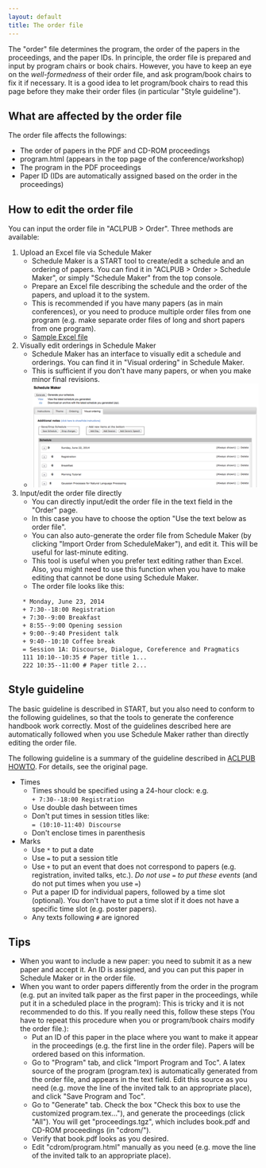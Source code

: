 ```yaml
---
layout: default
title: The order file
---
```


The "order" file determines the program, the order of the papers in
the proceedings, and the paper IDs.  In principle, the order file is
prepared and input by program chairs or book chairs.  However, you
have to keep an eye on the *well-formedness* of their order file, and
ask program/book chairs to fix it if necessary.  It is a good idea to
let program/book chairs to read this page before they make their order
files (in particular "Style guideline").

## What are affected by the order file

The order file affects the followings:

* The order of papers in the PDF and CD-ROM proceedings
* program.html (appears in the top page of the conference/workshop)
* The program in the PDF proceedings
* Paper ID (IDs are automatically assigned based on the order in the proceedings)

## How to edit the order file

You can input the order file in "ACLPUB > Order".  Three methods are available:

1. Upload an Excel file via Schedule Maker
    * Schedule Maker is a START tool to create/edit a schedule and an ordering of papers.  You can find it in "ACLPUB > Order > Schedule Maker", or simply "Schedule Maker" from the top console.
    * Prepare an Excel file describing the schedule and the order of the papers, and upload it to the system.
    * This is recommended if you have many papers (as in main conferences), or you need to produce multiple order files from one program (e.g. make separate order files of long and short papers from one program).
	* [Sample Excel file](schedulemaker2_example.xls)
2. Visually edit orderings in Schedule Maker
    * Schedule Maker has an interface to visually edit a schedule and orderings.  You can find it in "Visual ordering" in Schedule Maker.
    * This is sufficient if you don't have many papers, or when you make minor final revisions.
    * ![Screen shot](schedulemaker.png)
3. Input/edit the order file directly
    * You can directly input/edit the order file in the text field in the "Order" page.
    * In this case you have to choose the option "Use the text below as order file".
    * You can also auto-generate the order file from Schedule Maker (by clicking "Import Order from ScheduleMaker"), and edit it.  This will be useful for last-minute editing.
    * This tool is useful when you prefer text editing rather than Excel.  Also, you might need to use this function when you have to make editing that cannot be done using Schedule Maker.
    * The order file looks like this:

```
    * Monday, June 23, 2014
    + 7:30--18:00 Registration
    + 7:30--9:00 Breakfast
    + 8:55--9:00 Opening session
    + 9:00--9:40 President talk
    + 9:40--10:10 Coffee break
    = Session 1A: Discourse, Dialogue, Coreference and Pragmatics
    111 10:10--10:35 # Paper title 1...
    222 10:35--11:00 # Paper title 2...
```

## Style guideline

The basic guideline is described in START, but you also need to
conform to the following guidelines, so that the tools to generate the
conference handbook work correctly.  Most of the guidelines described
here are automatically followed when you use Schedule Maker rather
than directly editing the order file.

The following guideline is a summary of the guideline described in
[ACLPUB HOWTO](http://nlp.csie.ncnu.edu.tw/~shin/acl2010/publication/howto/aclpub/ACLPUB.START.2.htm).  For details, see the original page.

* Times
    * Times should be specified using a 24-hour clock: e.g.  
    `+ 7:30--18:00 Registration`
	* Use double dash between times
    * Don't put times in session titles like:  
    `= (10:10-11:40) Discourse`
    * Don't enclose times in parenthesis
* Marks
    * Use `*` to put a date
	* Use `=` to put a session title
	* Use `+` to put an event that does not correspond to papers
      (e.g. registration, invited talks, etc.).  *Do not use `=` to
      put these events* (and do not put times when you use `=`)
    * Put a paper ID for individual papers, followed by a time slot
      (optional).  You don't have to put a time slot if it does not
      have a specific time slot (e.g. poster papers).
	* Any texts following `#` are ignored

## Tips

* When you want to include a new paper: you need to submit it as a new
  paper and accept it.  An ID is assigned, and you can put this paper
  in Schedule Maker or in the order file.
* When you want to order papers differently from the order in the
  program (e.g. put an invited talk paper as the first paper in the
  proceedings, while put it in a scheduled place in the program): This
  is tricky and it is not recommended to do this.  If you really need
  this, follow these steps (You have to repeat this procedure when you
  or program/book chairs modify the order file.):
    * Put an ID of this paper in the place where you want to make it
      appear in the proceedings (e.g. the first line in the order
      file).  Papers will be ordered based on this information.
    * Go to "Program" tab, and click "Import Program and Toc".  A
      latex source of the program (program.tex) is automatically
      generated from the order file, and appears in the text field.
      Edit this source as you need (e.g. move the line of the invited
      talk to an appropriate place), and click "Save Program and Toc".
    * Go to "Generate" tab.  Check the box "Check this box to use the
      customized program.tex..."), and generate the proceedings (click
      "All").  You will get "proceedings.tgz", which includes book.pdf
      and CD-ROM proceedings (in "cdrom/").
    * Verify that book.pdf looks as you desired.
	* Edit "cdrom/program.html" manually as you need (e.g. move the
      line of the invited talk to an appropriate place).
  
